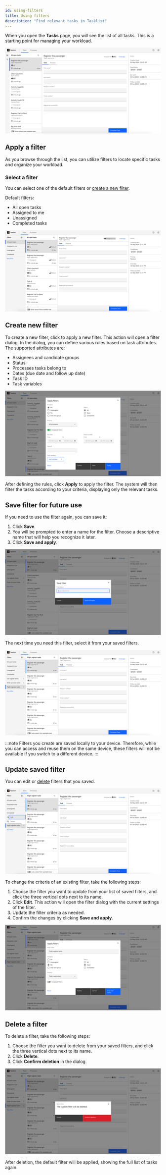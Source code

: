 ```yaml
---
id: using-filters
title: Using filters
description: "Find relevant tasks in Tasklist"
---
```


When you open the **Tasks** page, you will see the list of all tasks. This is a starting point for managing your workload.

![tasklist-all-tasks](img/task-filters/tasklist-all-tasks.jpg "All open tasks")

## Apply a filter

As you browse through the list, you can utilize filters to locate specific tasks and organize your workload.

### Select a filter

You can select one of the default filters or [create a new filter](#create-new-filter).

Default filters:

- All open tasks
- Assigned to me
- Unassigned
- Completed tasks

![tasklist-default-filters](img/task-filters/tasklist-default-filters.png "List of the default filters")

## Create new filter

To create a new filter, click to apply a new filter. This action will open a filter dialog.
In the dialog, you can define various rules based on task attributes. The supported attributes are:

- Assignees and candidate groups
- Status
- Processes tasks belong to
- Dates (due date and follow up date)
- Task ID
- Task variables

![tasklist-filter-dialog-with-advanced-options](img/task-filters/tasklist-filter-dialog-with-advanced-options.jpg "Available filter attributes")

After defining the rules, click **Apply** to apply the filter. The system will then filter the tasks according to your criteria, displaying only the relevant tasks.

## Save filter for future use

If you need to use the filter again, you can save it:

1. Click **Save**.
2. You will be prompted to enter a name for the filter. Choose a descriptive name that will help you recognize it later.
3. Click **Save and apply**.

![tasklist-save-filter-dialog](img/task-filters/tasklist-save-filter-dialog.jpg "Add a descriptive name for the filter")

The next time you need this filter, select it from your saved filters.

![tasklist-applied-filter-tasks](img/task-filters/tasklist-applied-filter-tasks.jpg "List of tasks for the applied filter")

:::note
Filters you create are saved locally to your device. Therefore, while you can access and reuse them on the same device, these filters will not be available if you switch to a different device.
:::

## Update saved filter

You can edit or [delete](#delete-a-filter) filters that you saved.

![tasklist-saved-filter-options](img/task-filters/tasklist-saved-filter-options.jpg "Saved filter options")

To change the criteria of an existing filter, take the following steps:

1. Choose the filter you want to update from your list of saved filters, and click the three vertical dots next to its name.
2. Click **Edit**. This action will open the filter dialog with the current settings of the filter.
3. Update the filter criteria as needed.
4. Confirm the changes by clicking **Save and apply**.

![tasklist-edit-filter-dialog](img/task-filters/tasklist-edit-filter-dialog.jpg "Edit filter details")

## Delete a filter

To delete a filter, take the following steps:

1. Choose the filter you want to delete from your saved filters, and click the three vertical dots next to its name.
2. Click **Delete**.
3. Click **Confirm deletion** in the dialog.

![tasklist-delete-filter-dialog](img/task-filters/tasklist-delete-filter-dialog.jpg "Confirm filter deletion")

After deletion, the default filter will be applied, showing the full list of tasks again.

